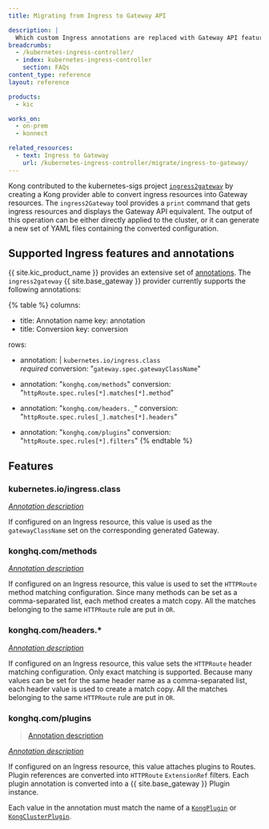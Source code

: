 ```yaml
---
title: Migrating from Ingress to Gateway API

description: |
  Which custom Ingress annotations are replaced with Gateway API features?
breadcrumbs:
  - /kubernetes-ingress-controller/
  - index: kubernetes-ingress-controller
    section: FAQs
content_type: reference
layout: reference

products:
  - kic

works_on:
  - on-prem
  - konnect

related_resources:
  - text: Ingress to Gateway
    url: /kubernetes-ingress-controller/migrate/ingress-to-gateway/
---
```


Kong contributed to the kubernetes-sigs project [`ingress2gateway`](https://github.com/kubernetes-sigs/ingress2gateway) by creating a Kong provider able to convert ingress resources into Gateway resources. The `ingress2Gateway` tool provides a `print` command that gets ingress resources and displays the Gateway API equivalent. The output of this operation can be either directly applied to the cluster, or it can generate a new set of YAML files containing the converted configuration.

## Supported Ingress features and annotations

{{ site.kic_product_name }} provides an extensive set of [annotations](/kubernetes-ingress-controller/reference/annotations). The `ingress2gateway` {{ site.base_gateway }} provider currently supports the following annotations:

{% table %}
columns:
- title: Annotation name
  key: annotation
- title: Conversion
  key: conversion

rows:
- annotation: |
    `kubernetes.io/ingress.class`
    <br>
    _required_
  conversion: "`gateway.spec.gatewayClassName`"

- annotation: "`konghq.com/methods`"
  conversion: "`httpRoute.spec.rules[*].matches[*].method`"

- annotation: "`konghq.com/headers._`"
  conversion: "`httpRoute.spec.rules[_].matches[*].headers`"

- annotation: "`konghq.com/plugins`"
  conversion: "`httpRoute.spec.rules[*].filters`"
{% endtable %}

## Features

### kubernetes.io/ingress.class

_[Annotation description](/kubernetes-ingress-controller/reference/annotations/#kubernetes-io-ingress-class)_

If configured on an Ingress resource, this value is used as the `gatewayClassName` set on the corresponding generated Gateway.

### konghq.com/methods

_[Annotation description](/kubernetes-ingress-controller/reference/annotations/#konghq-com-methods)_

If configured on an Ingress resource, this value is used to set the `HTTPRoute` method matching configuration. Since many methods can be set as a comma-separated list, each method creates a match copy. All the matches belonging to the same `HTTPRoute` rule are put in `OR`.

### konghq.com/headers.\*

_[Annotation description](/kubernetes-ingress-controller/reference/annotations/#konghq-com-headers)_

If configured on an Ingress resource, this value sets the `HTTPRoute` header matching configuration. Only exact matching is supported. Because many values can be set for the same header name as a comma-separated list, each header value is used to create a match copy. All the matches belonging to the same `HTTPRoute` rule are put in `OR`.

### konghq.com/plugins

> [Annotation description](/kubernetes-ingress-controller/reference/annotations/#konghq-com-plugins)

_[Annotation description](/kubernetes-ingress-controller/reference/annotations/#konghq-com-plugins)_

If configured on an Ingress resource, this value attaches plugins to Routes. Plugin references are converted into `HTTPRoute` `ExtensionRef` filters.  Each plugin annotation is converted into a {{ site.base_gateway }} Plugin instance.

Each value in the annotation must match the name of a [`KongPlugin`](/kubernetes-ingress-controller/reference/custom-resources/#kongplugin) or [`KongClusterPlugin`](/kubernetes-ingress-controller/reference/custom-resources/#kongclusterplugin).